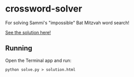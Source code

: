 # crossword-solver
For solving Sammi's "impossible" Bat Mitzvah word search!

[See the solution here!](http://htmlpreview.github.io/?https://github.com/babldev/crossword-solver/blob/master/solution.html)

## Running
Open the Terminal app and run:

    python solve.py > solution.html
